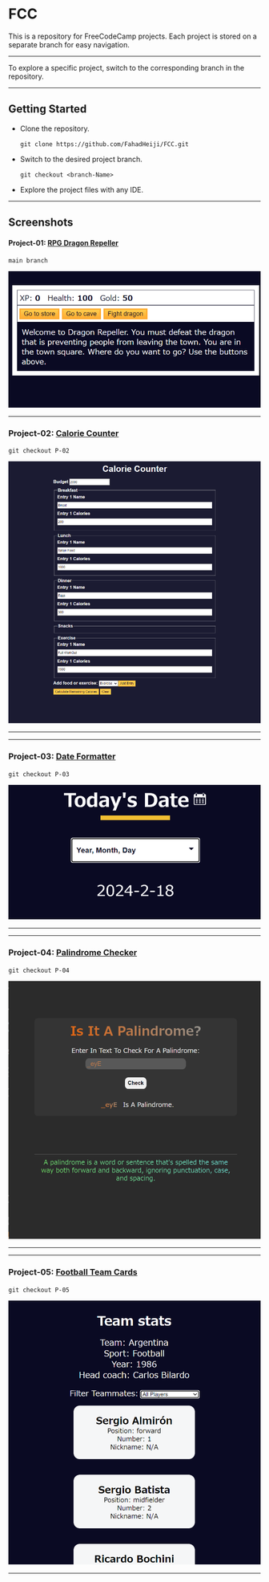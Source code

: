 # FCC
This is a repository for FreeCodeCamp projects. Each project is stored on a separate branch for easy navigation.
___

To explore a specific project, switch to the corresponding branch in the repository.

___

## Getting Started

- Clone the repository.

  ```git
  git clone https://github.com/FahadHeiji/FCC.git
  ```
- Switch to the desired project branch.

  ```git
  git checkout <branch-Name>
  ```

- Explore the project files with any IDE.
___


## Screenshots
#### Project-01: [RPG Dragon Repeller](https://rpg-heiji.netlify.app)
```git
main branch
```

![Project-01-Preview](https://github.com/FahadHeiji/FCC/blob/main/imgs/Project-01.png)
____
### Project-02: [Calorie Counter](https://calorie-counter-heiji.netlify.app)

  
```git
git checkout P-02
```

![Project-02-Preview](https://github.com/FahadHeiji/FCC/blob/main/imgs/Project-02.png)
____
____
### Project-03: [Date Formatter](https://date-formatter.netlify.app)

  
```git
git checkout P-03
```

![Project-03-Preview](https://github.com/FahadHeiji/FCC/blob/main/imgs/Project-03.png)
____
____
### Project-04: [Palindrome Checker](https://palindrome-checker-heiji.netlify.app)

  
```git
git checkout P-04
```

![Project-04-Preview](https://github.com/FahadHeiji/FCC/blob/main/imgs/Project-04.png)
____
____
### Project-05: [Football Team Cards](https://football-team-cards.netlify.app)

  
```git
git checkout P-05
```

![Project-05-Preview](https://github.com/FahadHeiji/FCC/blob/main/imgs/Project-05.png)
____
